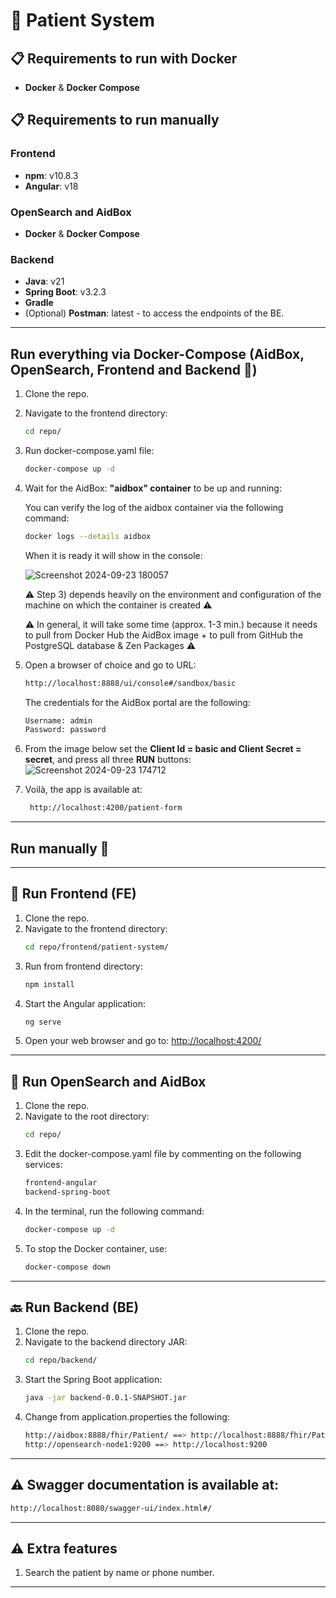 
# 🏥 Patient System

## 📋 Requirements to run with Docker
- **Docker** & **Docker Compose**

## 📋 Requirements to run manually
### Frontend
- **npm**: v10.8.3
- **Angular**: v18
  
### OpenSearch and AidBox
- **Docker** & **Docker Compose**

### Backend
- **Java**: v21
- **Spring Boot**: v3.2.3
- **Gradle**
- (Optional) **Postman**: latest - to access the endpoints of the BE.

---

## Run everything via Docker-Compose (AidBox, OpenSearch, Frontend and Backend 🚀)
1. Clone the repo.
2. Navigate to the frontend directory:
   ```bash
   cd repo/
   ```
3. Run docker-compose.yaml file:
   ```bash
   docker-compose up -d 
   ```
4. Wait for the AidBox: **"aidbox" container** to be up and running:
   
   You can verify the log of the aidbox container via the following command:
   ```bash
   docker logs --details aidbox 
   ```
   When it is ready it will show in the console:
   
   ![Screenshot 2024-09-23 180057](https://github.com/user-attachments/assets/b5d0abd9-98f7-4209-b216-a8151872ee23)

   ⚠️ Step 3) depends heavily on the environment and configuration of the machine on which the container is created ⚠️
  
   ⚠️ In general, it will take some time (approx. 1-3 min.) because it needs to pull from Docker Hub the AidBox image + to pull from GitHub the PostgreSQL database & Zen Packages ⚠️

   
5. Open a browser of choice and go to URL: 
   ```bash
   http://localhost:8888/ui/console#/sandbox/basic
   ```

   The credentials for the AidBox portal are the following:
   ```bash
   Username: admin
   Password: password
   ```
   
7. From the image below set the **Client Id = basic and Client Secret = secret**, and press all three **RUN** buttons: 
   ![Screenshot 2024-09-23 174712](https://github.com/user-attachments/assets/8d337f5a-f88b-4c5d-90b8-c7d97c692799)

8. Voilà, the app is available at:
   ```bash
    http://localhost:4200/patient-form
   ```
   
---
## Run manually 🚀
---
## 🚀 Run Frontend (FE)

1. Clone the repo.
2. Navigate to the frontend directory:
   ```bash
   cd repo/frontend/patient-system/
   ```
3. Run from frontend directory:
   ```bash
   npm install
   ```
4. Start the Angular application:
   ```bash
   ng serve
   ```
5. Open your web browser and go to: [http://localhost:4200/](http://localhost:4200/)

---

## 🐳 Run OpenSearch and AidBox

1. Clone the repo.
2. Navigate to the root directory:
   ```bash
   cd repo/
   ```
3. Edit the docker-compose.yaml file by commenting on the following services:
   ```bash
   frontend-angular
   backend-spring-boot
   ```
4. In the terminal, run the following command:
   ```bash
   docker-compose up -d
   ```
5. To stop the Docker container, use:
   ```bash
   docker-compose down
   ```

---

## 🔙 Run Backend (BE)

1. Clone the repo.
2. Navigate to the backend directory JAR:
   ```bash
   cd repo/backend/
   ```
3. Start the Spring Boot application:
   ```bash
   java -jar backend-0.0.1-SNAPSHOT.jar
   ```
4. Change from application.properties the following:
   ```bash
   http://aidbox:8888/fhir/Patient/ ==> http://localhost:8888/fhir/Patient/
   http://opensearch-node1:9200 ==> http://localhost:9200
   ```

---

## ⚠️ Swagger documentation is available at:
   ```bash
   http://localhost:8080/swagger-ui/index.html#/
   ```

---

## ⚠️ Extra features
1. Search the patient by name or phone number.

---

